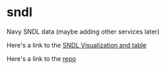 # sndl
Navy SNDL data (maybe adding other services later)

Here's a link to the [SNDL Visualization and table](https://arkanian86.github.io/sndl/sndl.html)

Here's a link to the [repo](https://github.com/arkanian86/sndl)